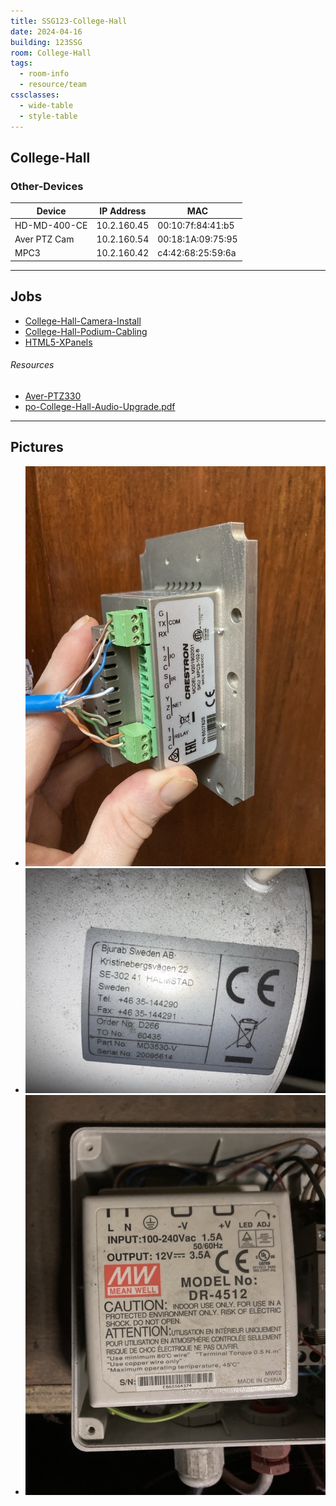```yaml
---
title: SSG123-College-Hall
date: 2024-04-16
building: 123SSG
room: College-Hall
tags:
  - room-info
  - resource/team
cssclasses: 
  - wide-table
  - style-table
---
```


## College-Hall

### Other-Devices

Device           | IP Address  | MAC
---------------- | ----------- | ---------------
HD-MD-400-CE     | 10.2.160.45 | 00:10:7f:84:41:b5
Aver PTZ Cam     | 10.2.160.54 | 00:18:1A:09:75:95
MPC3             | 10.2.160.42 | c4:42:68:25:59:6a

---

## Jobs

- [College-Hall-Camera-Install](../../04-Archive/Complete/College-Hall-Camera-Install.md)
- [College-Hall-Podium-Cabling](../../04-Archive/Complete/College-Hall-Podium-Cabling.md)
- [HTML5-XPanels](../../04-Archive/Complete/HTML5-XPanels.md)


###### Resources

- [Aver-PTZ330](../../02-Areas/Equipment/Aver-PTZ330.md)
- [po-College-Hall-Audio-Upgrade.pdf](https://rcsicampus-my.sharepoint.com/:b:/r/personal/owenmccarthy_rcsi_com/Documents/Archive/po-College-Hall-Audio-Upgrade.pdf?csf=1&web=1&e=Miedfp)

---

## Pictures

- ![|200](../../04-Archive/Attachments/College-Hall-MPC-Wiring.jpg)
- ![|200](../../04-Archive/Attachments/College-Hall-Screen-Model.jpg)
- ![|200](../../04-Archive/Attachments/College-Hall-Screen-Relay1.jpg)